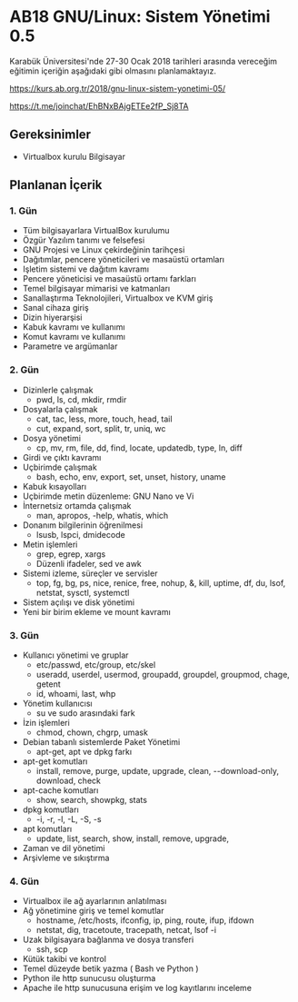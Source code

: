# AB18 GNU/Linux: Sistem Yönetimi 0.5
Karabük Üniversitesi'nde 27-30 Ocak 2018 tarihleri arasında vereceğim eğitimin içeriğin aşağıdaki gibi olmasını planlamaktayız.

https://kurs.ab.org.tr/2018/gnu-linux-sistem-yonetimi-05/

https://t.me/joinchat/EhBNxBAjgETEe2fP_Sj8TA

## Gereksinimler
* Virtualbox kurulu Bilgisayar


## Planlanan İçerik
### 1. Gün
* Tüm bilgisayarlara VirtualBox kurulumu
* Özgür Yazılım tanımı ve felsefesi
* GNU Projesi ve Linux çekirdeğinin tarihçesi
* Dağıtımlar, pencere yöneticileri ve masaüstü ortamları
* Işletim sistemi ve dağıtım kavramı
* Pencere yöneticisi ve masaüstü ortamı farkları
* Temel bilgisayar mimarisi ve katmanları
* Sanallaştırma Teknolojileri, Virtualbox ve KVM giriş
* Sanal cihaza giriş
* Dizin hiyerarşisi
* Kabuk kavramı ve kullanımı
* Komut kavramı ve kullanımı
* Parametre ve argümanlar

### 2. Gün
* Dizinlerle çalışmak
  * pwd, ls, cd, mkdir, rmdir
* Dosyalarla çalışmak
  * cat, tac, less, more, touch, head, tail
  * cut, expand, sort, split, tr, uniq, wc
* Dosya yönetimi
  * cp, mv, rm, file, dd, find, locate, updatedb, type, ln, diff
* Girdi ve çıktı kavramı
* Uçbirimde çalışmak
  * bash, echo, env, export, set, unset, history, uname 
* Kabuk kısayolları
* Uçbirimde metin düzenleme: GNU Nano ve Vi
* İnternetsiz ortamda çalışmak
  * man, apropos, -help, whatis, which
* Donanım bilgilerinin öğrenilmesi
  * lsusb, lspci, dmidecode
* Metin işlemleri
  * grep, egrep, xargs
  * Düzenli ifadeler, sed ve awk
* Sistemi izleme, süreçler ve servisler
  * top, fg, bg, ps, nice, renice, free, nohup, &, kill, uptime, df, du, lsof, netstat, sysctl, systemctl
* Sistem açılışı ve disk yönetimi
* Yeni bir birim ekleme ve mount kavramı

### 3. Gün
* Kullanıcı yönetimi ve gruplar
  * etc/passwd, etc/group, etc/skel
  * useradd, userdel, usermod, groupadd, groupdel, groupmod, chage, getent
  * id, whoami, last, whp
* Yönetim kullanıcısı
  * su ve sudo arasındaki fark
* İzin işlemleri
  * chmod, chown, chgrp, umask
* Debian tabanlı sistemlerde Paket Yönetimi
  * apt-get, apt ve dpkg farkı
* apt-get komutları 
  * install, remove, purge, update, upgrade, clean, --download-only, download, check
* apt-cache komutları 
  * show, search, showpkg, stats
* dpkg komutları 
  * -i, -r, -l, -L, -S, -s
* apt komutları 
  * update, list, search, show, install, remove, upgrade, 
* Zaman ve dil yönetimi
* Arşivleme ve sıkıştırma

### 4. Gün
* Virtualbox ile ağ ayarlarının anlatılması
* Ağ yönetimine giriş ve temel komutlar
  * hostname, /etc/hosts, ifconfig, ip, ping, route, ifup, ifdown
  * netstat, dig, tracetoute, tracepath, netcat, lsof -i
* Uzak bilgisayara bağlanma ve dosya transferi
  * ssh, scp 
* Kütük takibi ve kontrol
* Temel düzeyde betik yazma ( Bash ve Python )
* Python ile http sunucusu oluşturma
* Apache ile http sunucusuna erişim ve log kayıtlarını inceleme

